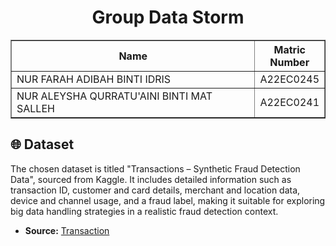 <h1 align="center"> 
  Group Data Storm
  <br>
</h1>

<table border="solid">
  <tr>
    <th>Name</th>
    <th>Matric Number</th>
  </tr>
  <tr>
    <td width=80%>NUR FARAH ADIBAH BINTI IDRIS</td>
    <td>A22EC0245</td>
  </tr>
  <tr>
    <td width=80%>NUR ALEYSHA QURRATU'AINI BINTI MAT SALLEH</td>
    <td>A22EC0241</td>
  </tr>
</table>
<!-- <br>
<br> -->

## 🌐 Dataset

The chosen dataset is titled "Transactions – Synthetic Fraud Detection Data", sourced from Kaggle. It includes detailed information such as transaction ID, customer and card details, merchant and location data, device and channel usage, and a fraud label, making it suitable for exploring big data handling strategies in a realistic fraud detection context.

- **Source:** [Transaction](https://www.kaggle.com/datasets/ismetsemedov/transactions)





